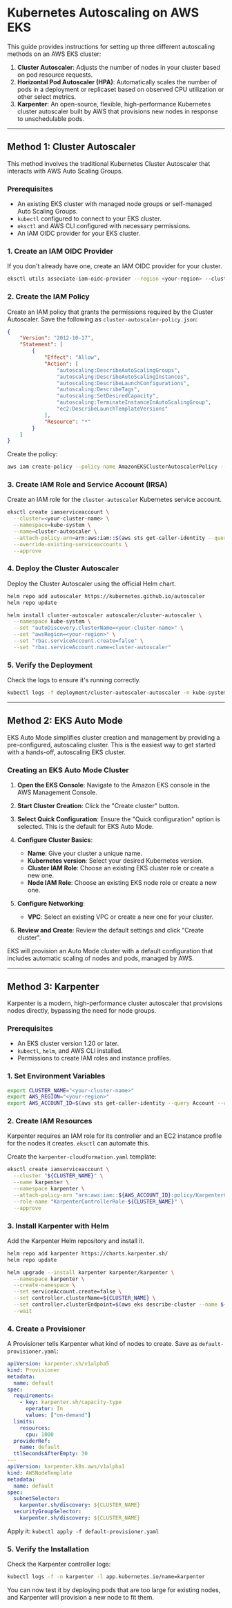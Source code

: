 # Kubernetes Autoscaling on AWS EKS

This guide provides instructions for setting up three different autoscaling methods on an AWS EKS cluster:

1.  **Cluster Autoscaler**: Adjusts the number of nodes in your cluster based on pod resource requests.
2.  **Horizontal Pod Autoscaler (HPA)**: Automatically scales the number of pods in a deployment or replicaset based on observed CPU utilization or other select metrics.
3.  **Karpenter**: An open-source, flexible, high-performance Kubernetes cluster autoscaler built by AWS that provisions new nodes in response to unschedulable pods.

---

## Method 1: Cluster Autoscaler

This method involves the traditional Kubernetes Cluster Autoscaler that interacts with AWS Auto Scaling Groups.

### Prerequisites

*   An existing EKS cluster with managed node groups or self-managed Auto Scaling Groups.
*   `kubectl` configured to connect to your EKS cluster.
*   `eksctl` and AWS CLI configured with necessary permissions.
*   An IAM OIDC provider for your EKS cluster.

### 1. Create an IAM OIDC Provider

If you don't already have one, create an IAM OIDC provider for your cluster.

```bash
eksctl utils associate-iam-oidc-provider --region <your-region> --cluster <your-cluster-name> --approve
```

### 2. Create the IAM Policy

Create an IAM policy that grants the permissions required by the Cluster Autoscaler. Save the following as `cluster-autoscaler-policy.json`:

```json
{
    "Version": "2012-10-17",
    "Statement": [
        {
            "Effect": "Allow",
            "Action": [
                "autoscaling:DescribeAutoScalingGroups",
                "autoscaling:DescribeAutoScalingInstances",
                "autoscaling:DescribeLaunchConfigurations",
                "autoscaling:DescribeTags",
                "autoscaling:SetDesiredCapacity",
                "autoscaling:TerminateInstanceInAutoScalingGroup",
                "ec2:DescribeLaunchTemplateVersions"
            ],
            "Resource": "*"
        }
    ]
}
```

Create the policy:

```bash
aws iam create-policy --policy-name AmazonEKSClusterAutoscalerPolicy --policy-document file://cluster-autoscaler-policy.json
```

### 3. Create IAM Role and Service Account (IRSA)

Create an IAM role for the `cluster-autoscaler` Kubernetes service account.

```bash
eksctl create iamserviceaccount \
  --cluster=<your-cluster-name> \
  --namespace=kube-system \
  --name=cluster-autoscaler \
  --attach-policy-arn=arn:aws:iam::$(aws sts get-caller-identity --query Account --output text):policy/AmazonEKSClusterAutoscalerPolicy \
  --override-existing-serviceaccounts \
  --approve
```

### 4. Deploy the Cluster Autoscaler

Deploy the Cluster Autoscaler using the official Helm chart.

```bash
helm repo add autoscaler https://kubernetes.github.io/autoscaler
helm repo update

helm install cluster-autoscaler autoscaler/cluster-autoscaler \
  --namespace kube-system \
  --set "autoDiscovery.clusterName=<your-cluster-name>" \
  --set "awsRegion=<your-region>" \
  --set "rbac.serviceAccount.create=false" \
  --set "rbac.serviceAccount.name=cluster-autoscaler"
```

### 5. Verify the Deployment

Check the logs to ensure it's running correctly.

```bash
kubectl logs -f deployment/cluster-autoscaler-autoscaler -n kube-system
```

---

## Method 2: EKS Auto Mode

EKS Auto Mode simplifies cluster creation and management by providing a pre-configured, autoscaling cluster. This is the easiest way to get started with a hands-off, autoscaling EKS cluster.

### Creating an EKS Auto Mode Cluster

1.  **Open the EKS Console**: Navigate to the Amazon EKS console in the AWS Management Console.

2.  **Start Cluster Creation**: Click the "Create cluster" button.

3.  **Select Quick Configuration**: Ensure the "Quick configuration" option is selected. This is the default for EKS Auto Mode.

4.  **Configure Cluster Basics**:
    *   **Name**: Give your cluster a unique name.
    *   **Kubernetes version**: Select your desired Kubernetes version.
    *   **Cluster IAM Role**: Choose an existing EKS cluster role or create a new one.
    *   **Node IAM Role**: Choose an existing EKS node role or create a new one.

5.  **Configure Networking**:
    *   **VPC**: Select an existing VPC or create a new one for your cluster.

6.  **Review and Create**: Review the default settings and click "Create cluster".

EKS will provision an Auto Mode cluster with a default configuration that includes automatic scaling of nodes and pods, managed by AWS.

---

## Method 3: Karpenter

Karpenter is a modern, high-performance cluster autoscaler that provisions nodes directly, bypassing the need for node groups.

### Prerequisites

*   An EKS cluster version 1.20 or later.
*   `kubectl`, `helm`, and AWS CLI installed.
*   Permissions to create IAM roles and instance profiles.

### 1. Set Environment Variables

```bash
export CLUSTER_NAME="<your-cluster-name>"
export AWS_REGION="<your-region>"
export AWS_ACCOUNT_ID=$(aws sts get-caller-identity --query Account --output text)
```

### 2. Create IAM Resources

Karpenter requires an IAM role for its controller and an EC2 instance profile for the nodes it creates. `eksctl` can automate this.

Create the `karpenter-cloudformation.yaml` template:
```bash
eksctl create iamserviceaccount \
  --cluster "${CLUSTER_NAME}" \
  --name karpenter \
  --namespace karpenter \
  --attach-policy-arn "arn:aws:iam::${AWS_ACCOUNT_ID}:policy/KarpenterControllerPolicy-${CLUSTER_NAME}" \
  --role-name "KarpenterControllerRole-${CLUSTER_NAME}" \
  --approve
```

### 3. Install Karpenter with Helm

Add the Karpenter Helm repository and install it.

```bash
helm repo add karpenter https://charts.karpenter.sh/
helm repo update

helm upgrade --install karpenter karpenter/karpenter \
  --namespace karpenter \
  --create-namespace \
  --set serviceAccount.create=false \
  --set controller.clusterName=${CLUSTER_NAME} \
  --set controller.clusterEndpoint=$(aws eks describe-cluster --name ${CLUSTER_NAME} --query "cluster.endpoint" --output text) \
  --wait
```

### 4. Create a Provisioner

A Provisioner tells Karpenter what kind of nodes to create. Save as `default-provisioner.yaml`:

```yaml
apiVersion: karpenter.sh/v1alpha5
kind: Provisioner
metadata:
  name: default
spec:
  requirements:
    - key: karpenter.sh/capacity-type
      operator: In
      values: ["on-demand"]
  limits:
    resources:
      cpu: 1000
  providerRef:
    name: default
  ttlSecondsAfterEmpty: 30
---
apiVersion: karpenter.k8s.aws/v1alpha1
kind: AWSNodeTemplate
metadata:
  name: default
spec:
  subnetSelector:
    karpenter.sh/discovery: ${CLUSTER_NAME}
  securityGroupSelector:
    karpenter.sh/discovery: ${CLUSTER_NAME}
```

Apply it: `kubectl apply -f default-provisioner.yaml`

### 5. Verify the Installation

Check the Karpenter controller logs:

```bash
kubectl logs -f -n karpenter -l app.kubernetes.io/name=karpenter
```

You can now test it by deploying pods that are too large for existing nodes, and Karpenter will provision a new node to fit them.
